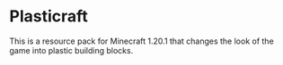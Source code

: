 # Plasticraft
This is a resource pack for Minecraft 1.20.1 that changes the look of the game into plastic building blocks.
